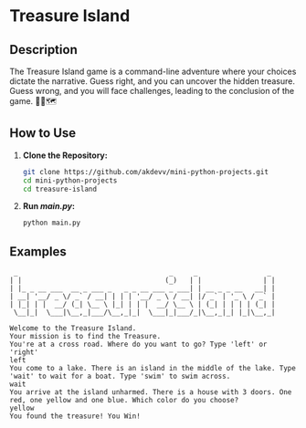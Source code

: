 # Treasure Island

## Description
The Treasure Island game is a command-line adventure where your choices dictate the narrative. Guess right, and you can uncover the hidden treasure. Guess wrong, and you will face challenges, leading to the conclusion of the game. 🏴‍☠️🗺️

## How to Use
1. **Clone the Repository:**
    ```bash
    git clone https://github.com/akdevv/mini-python-projects.git
    cd mini-python-projects
    cd treasure-island
    ```
2. **Run _main.py_:**
    ```bash
    python main.py
    ```

## Examples
```
 _                                     _     _                 _ 
| |                                   (_)   | |               | |
| |_ _ __ ___  __ _ ___ _   _ _ __ ___ _ ___| | __ _ _ __   __| |
| __| '__/ _ \/ _` / __| | | | '__/ _ \ / __| |/ _` | '_ \ / _` |
| |_| | |  __/ (_| \__ \ |_| | | |  __/ \__ \ | (_| | | | | (_| |
 \__|_|  \___|\__,_|___/\__,_|_|  \___|_|___/_|\__,_|_| |_|\__,_|

Welcome to the Treasure Island.
Your mission is to find the Treasure.
You're at a cross road. Where do you want to go? Type 'left' or 'right'
left
You come to a lake. There is an island in the middle of the lake. Type 'wait' to wait for a boat. Type 'swim' to swim across.
wait
You arrive at the island unharmed. There is a house with 3 doors. One red, one yellow and one blue. Which color do you choose?
yellow
You found the treasure! You Win!
```
